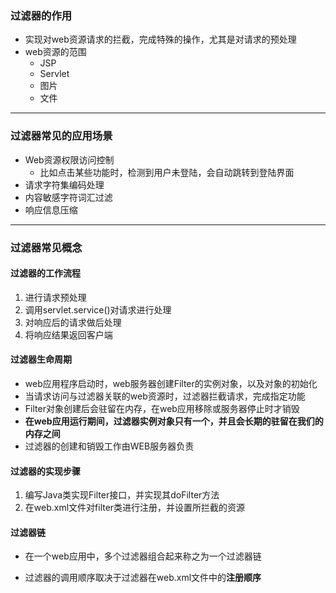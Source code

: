 ### 过滤器的作用

+ 实现对web资源请求的拦截，完成特殊的操作，尤其是对请求的预处理
+ web资源的范围
  - JSP
  - Servlet
  - 图片
  - 文件



----

### 过滤器常见的应用场景

+ Web资源权限访问控制
  - 比如点击某些功能时，检测到用户未登陆，会自动跳转到登陆界面
+ 请求字符集编码处理
+ 内容敏感字符词汇过滤
+ 响应信息压缩

----

### 过滤器常见概念

  #### 过滤器的工作流程

1. 进行请求预处理
2. 调用servlet.service()对请求进行处理
3. 对响应后的请求做后处理
4. 将响应结果返回客户端

#### 过滤器生命周期

+ web应用程序启动时，web服务器创建Filter的实例对象，以及对象的初始化
+ 当请求访问与过滤器关联的web资源时，过滤器拦截请求，完成指定功能
+ Filter对象创建后会驻留在内存，在web应用移除或服务器停止时才销毁
+ **在web应用运行期间，过滤器实例对象只有一个，并且会长期的驻留在我们的内存之间**
+ 过滤器的创建和销毁工作由WEB服务器负责

#### 过滤器的实现步骤

1. 编写Java类实现Filter接口，并实现其doFilter方法
2. 在web.xml文件对filter类进行注册，并设置所拦截的资源

#### 过滤器链

+ 在一个web应用中，多个过滤器组合起来称之为一个过滤器链

+ 过滤器的调用顺序取决于过滤器在web.xml文件中的**注册顺序**

  